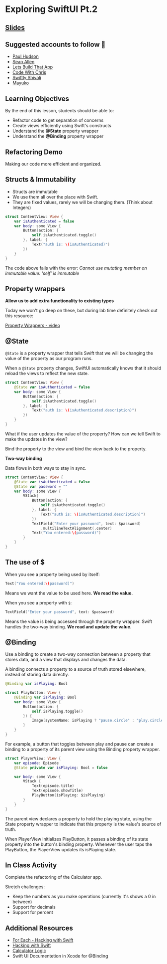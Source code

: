 # Exploring SwiftUI Pt.2

## [Slides](https://tech-at-du.github.io/ACS-1410-Introduction-to-Swift/Slides/06-SwiftUI2/README.html ':ignore')

<!-- > -->

## Suggested accounts to follow 😬

- [Paul Hudson](https://www.youtube.com/channel/UCmJi5RdDLgzvkl3Ly0DRMlQ)
- [Sean Allen](https://www.youtube.com/channel/UCbTw29mcP12YlTt1EpUaVJw)
- [Lets Build That App](https://www.youtube.com/channel/UCuP2vJ6kRutQBfRmdcI92mA)
- [Code With Chris](https://www.youtube.com/user/CodeWithChris)
- [Swiftly Shivali](https://www.youtube.com/c/SwiftlyShivali/videos)
- [Mayuko](https://www.youtube.com/c/hellomayuko)

<!-- > -->

## Learning Objectives

By the end of this lesson, students should be able to:

- Refactor code to get separation of concerns
- Create views efficiently using Swift's constructs
- Understand the **@State** property wrapper
- Understand the **@Binding** property wrapper

<!-- > -->

## Refactoring Demo

Making our code more efficient and organized.

<!-- > -->

## Structs & Immutability

- Structs are immutable
- We use them all over the place with Swift.
- They are fixed values, rarely we will be changing them. (Think about Integers)

<!-- > -->

```swift
struct ContentView: View {
    var isAuthenticated = false
    var body: some View {
        Button(action: {
            self.isAuthenticated.toggle()
        }, label: {
            Text("auth is: \(isAuthenticated)")
        })
    }
}
```

The code above fails with the error: _Cannot use mutating member on immutable value: 'self' is immutable_

<!-- > -->

## Property wrappers

**Allow us to add extra functionality to existing types**

Today we won't go deep on these, but during lab time definitely check out this resource:

[Property Wrappers - video](https://www.youtube.com/watch?v=lxdSiq8drXQ)

<!-- > -->

## @State

`@State` is a property wrapper that tells Swift that we will be changing the value of the property as our program runs.

When a `@State` property changes, SwiftUI automatically knows that it should reload the views to reflect the new state.

<!-- > -->

```swift
struct ContentView: View {
    @State var isAuthenticated = false
    var body: some View {
        Button(action: {
            self.isAuthenticated.toggle()
        }, label: {
            Text("auth is: \(isAuthenticated.description)")
        })
    }
}
```

<!-- > -->

What if the user updates the value of the property? How can we tell Swift to make the updates in the view?

Bind the property to the view and bind the view back to the property.

**Two-way binding**

Data flows in both ways to stay in sync.

<!-- > -->

```swift
struct ContentView: View {
    @State var isAuthenticated = false
    @State var password = ""
    var body: some View {
        VStack{
            Button(action: {
                self.isAuthenticated.toggle()
            }, label: {
                Text("auth is: \(isAuthenticated.description)")
            })
            TextField("Enter your password", text: $password)
                .multilineTextAlignment(.center)
            Text("You entered:\(password)")
        }
    }
}
```

<!-- > -->

## The use of $

When you see a property being used by itself:

```swift
Text("You entered:\(password)")
```

Means we want the value to be used here. **We read the value.**

<!-- > -->

When you see a property with `$`:

```swift
TextField("Enter your password", text: $password)
```

Means the value is being accessed through the property wrapper. Swift handles the two-way binding. **We read and update the value.**

<!-- > -->

## @Binding

Use a binding to create a two-way connection between a property that stores data, and a view that displays and changes the data.

A binding connects a property to a source of truth stored elsewhere, instead of storing data directly.

<!-- > -->

```swift
@Binding var isPlaying: Bool

struct PlayButton: View {
    @Binding var isPlaying: Bool
    var body: some View {
        Button(action: {
            self.isPlaying.toggle()
        }) {
            Image(systemName: isPlaying ? "pause.circle" : "play.circle")
        }
    }
}
```

<aside class"notes">
For example, a button that toggles between play and pause can create a binding to a property of its parent view using the Binding property wrapper.
</aside>

<!-- > -->

```swift
struct PlayerView: View {
    var episode: Episode
    @State private var isPlaying: Bool = false

    var body: some View {
        VStack {
            Text(episode.title)
            Text(episode.showTitle)
            PlayButton(isPlaying: $isPlaying)
        }
    }
}
```
<aside class ="notes">
The parent view declares a property to hold the playing state, using the
State property wrapper to indicate that this property is the value's source of truth.

When PlayerView initializes PlayButton, it passes a binding of its state property into the button's binding property. Whenever the user taps the PlayButton, the PlayerView updates its isPlaying state.
</aside>

<!-- > -->

## In Class Activity

Complete the refactoring of the Calculator app.

Stretch challenges:
- Keep the numbers as you make operations (currently it's shows a 0 in between)
- Support for decimals
- Support for percent

<!-- > -->

## Additional Resources

- [For Each - Hacking with Swift](https://www.hackingwithswift.com/books/ios-swiftui/why-does-self-work-for-foreach)
- [Hacking with Swift](https://www.youtube.com/watch?v=stSB04C4iS4)
- [Calculator Logic](https://github.com/TarokhDev2020/Calculator-for-SwiftUI)
- Swift UI Documentetion in Xcode for @Binding
